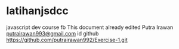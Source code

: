 # latihanjsdcc
javascript dev course fb
This document already edited
Putra Irawan
putrairawan993@gmail.com
id github https://github.com/putrairawan992/Exercise-1.git
